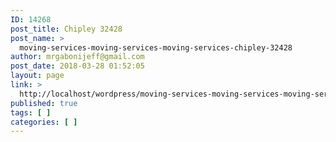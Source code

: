 ```yaml
---
ID: 14268
post_title: Chipley 32428
post_name: >
  moving-services-moving-services-moving-services-chipley-32428
author: mrgabonijeff@gmail.com
post_date: 2018-03-28 01:52:05
layout: page
link: >
  http://localhost/wordpress/moving-services-moving-services-moving-services-chipley-32428/
published: true
tags: [ ]
categories: [ ]
---
```

